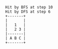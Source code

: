     Hit by BFS at step 10
    Hit by DFS at step 6
    +-------+
    |       |
    |   1   |
    |   2 3 |
    |-------|
    | A B C |
    +-------+
